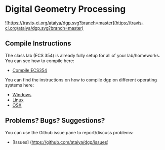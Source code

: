 # Digital Geometry Processing
![https://travis-ci.org/ataiya/dgp.svg?branch=master](https://travis-ci.org/ataiya/dgp.svg?branch=master)

## Compile Instructions
The class lab (ECS 354) is already fully setup for all of your lab/homeworks. You can see how to compile here:

* [Compile ECS354](https://github.com/ataiya/dgp/wiki/Compile-ECS354)

You can find the instructions on how to compile dgp on different operating systems here:

* [Windows](https://github.com/ataiya/dgp/wiki/Compiling-in-Windows)
* [Linux](https://github.com/ataiya/dgp/wiki/Compiling-in-Linux)
* [OSX](https://github.com/ataiya/dgp/wiki/Compiling-in-OSX)

## Problems? Bugs? Suggestions?
You can use the Github issue pane to report/discuss problems:

* [Issues] (https://github.com/ataiya/dgp/issues)
